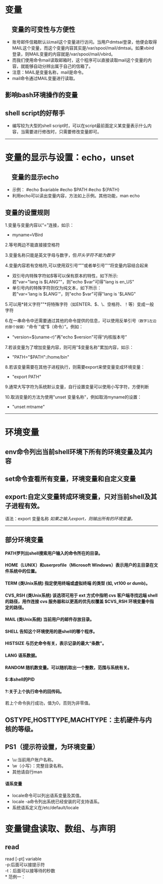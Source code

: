 # 变量
## &emsp;变量的可变性与方便性
* 账号邮件信箱默认以mail这个变量进行访问。当用户dmtsai登录，他便会取得MAIL这个变量，而这个变量内容其实是/var/spool/mail/dmtsai。如果vbird登录，则MAIL变量的内容就是/var/spool/mail/vbird。
* 而我们使用命令mail读取邮箱时，这个程序可以直接读取mail这个变量的内容，就能够自动分辨出属于自己的信箱了。
* 注意：MAIL是变量名称，mail是命令。
* mail命令通过MAIL变量进行读取。
## 影响bash环境操作的变量
## shell script的好帮手
* 编写较为大型的shell script时，可以在script最前面定义某变量表示什么内容，当需要进行修改时，只需要修改变量即可。
* * * * * * *
# 变量的显示与设置：echo，unset
## &emsp;变量的显示echo
* 示例：
	#echo $variable
	#echo $PATH
	#echo ${PATH}
* 利用echo可以读出变量内容，方法如上示例。其他功能，man echo
## 变量的设置规则
1.变量与变量内容以“=”连接，如示：    
   * myname=VBird     

2.等号两边不能直接接空格符      

3.变量名称只能是英文字母与数字，但*开头字符不能为数字*       

4.变量内容若有空格符,可以使用双引号“"”或者单引号”'“将变量内容结合起来    
   * 双引号内特殊字符如$等可以保有原本的特性，如下所示:    
   若"var="lang is $LANG""，则"echo $var"可得"lang is en_US"    
   * 单引号内的特殊字符则仅为纯文本，如下所示：        
   若"var='lang is $LANG'"，则"echo $var"可得"lang is '$LANG"        

5.可以用*转义字符"\"*将特殊字符（如ENTER、$、\、空格符、！等）变成一般字符    

6.在一串命令中还需要通过其他的命令提供的信息，可以使用反单引号`（数字1左边的那个按键）“`命令`”或“$（命令）”。例如：    
   * “version=$(uname-r)"再"echo $version"可得“内核版本号”     

7.若该变量为了增加变量内容，则可用"$变量名称"累加内容，如示：     
* "PATH="$PATH":/home/bin"      

8.若该变量需要在其他子进程执行，则需要export来使变量变成环境变量：    
* "export PATH"                                                   

9.通常大写字符为系统默认变量，自行设置变量可以使用小写字符，方便判断     

10.取消变量的方法为使用"unset 变量名称"，例如取消myname的设置：     
   * "unset mtname"   
********************

# 环境变量
## env命令列出当前shell环境下所有的环境变量及其内容
## set命令查看所有变量，环境变量和自定义变量
## export:自定义变量转成环境变量，只对当前shell及其子进程有效。
   语法：export 变量名称
   *如果之输入export，则输出所有的环境变量。*       
****************
## 部分环境变量
#### PATH罗列出shell搜索用户输入的命令所在的目录。     
#### HOME（LUNIX）和userprofile（Microsoft Windows）表示用户的主目录在文件系统中的位置。    
#### TERM (类Unix系统) 指定使用终端或虚拟终端 的类型 (如, vt100 or dumb)。     
#### CVS_RSH (类Unix系统) 该选项可用于 ext 方式中指明 cvs 客户端寻找远端 shell 的路径，用作连接 cvs 服务器和以更高的优先权覆盖 $CVS_RSH 环境变量中指定的路径。       
#### MAIL (类Unix系统) 当前用户的邮件存放目录。     
#### SHELL 告知这个环境使用的是shell的哪个程序。      
#### HISTSIZE 与历史命令有关，表示记录的最大“条数”。    
#### LANG 语系数据。    
#### RANDOM 随机数变量。可以随机取出一个整数，范围与系统有关。
#### $:本shell的PID
#### ?:关于上个执行命令的回传码。
若上个命令执行成功，值为0，否则为非零值。     
## OSTYPE,HOSTTYPE,MACHTYPE：主机硬件与内核的等级。
## PS1（提示符设置，为环境变量）
   * \\u:当前用户账户名称。   
   * \\w（小写）：完整目录名称。   
   * 其他请自行man   
#### 语系变量
   * locale命令可以列出语系变量及其值。          
   * locale -a命令列出系统已经安装的可支持语系。           
   * 系统语系定义在/etc/default/locale    
# 变量键盘读取、数组、与声明
## read
   read [-pt] variable   
   -p:后面可以接提示符   
   -t：后面可以接等待的秒数   
      * 范例一：
